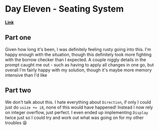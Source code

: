 # Day Eleven - Seating System

[**Link**](https://adventofcode.com/2020/day/11)

## Part one

Given how long it's been, I was definitely feeling rusty going into this.
I'm happy enough with the situation, though this definitely took more fighting with the borrow checker than I expected.
A couple niggly details in the prompt caught me out - such as having to apply all changes in one go, but overall I'm fairly happy with my solution, though it's maybe more memory intensive than I'd like

## Part two

We don't talk about this.
I hate everything about `Direction`, if only I could just do `usize += i8`, none of this would have happened!
Instead I now rely on integer overflow, just perfect.
I even ended up implementing `Display` twice just so I could try and work out what was going on for my other troubles 😫
